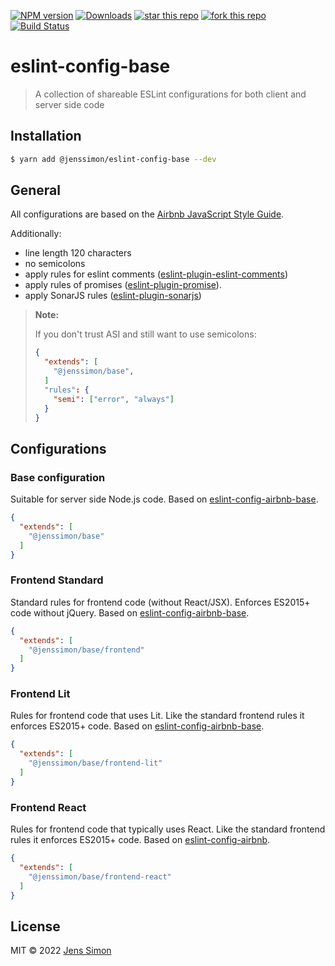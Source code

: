 [![NPM version][npm-image]][npm-url] [![Downloads][npm-downloads-image]][npm-url] [![star this repo][gh-stars-image]][gh-url] [![fork this repo][gh-forks-image]][gh-url] [![Build Status][gh-status-image]][gh-url]

# eslint-config-base

> A collection of shareable ESLint configurations for both client and server side code

## Installation

```sh
$ yarn add @jenssimon/eslint-config-base --dev
```

## General

All configurations are based on the [Airbnb JavaScript Style Guide](https://github.com/airbnb/javascript#readme).

Additionally:

- line length 120 characters
- no semicolons
- apply rules for eslint comments ([eslint-plugin-eslint-comments](https://github.com/mysticatea/eslint-plugin-eslint-comments#readme))
- apply rules of promises ([eslint-plugin-promise](https://github.com/xjamundx/eslint-plugin-promise#readme)).
- apply SonarJS rules ([eslint-plugin-sonarjs](https://github.com/SonarSource/eslint-plugin-sonarjs#readme))

> **Note:**
>
> If you don't trust ASI and still want to use semicolons:
>
> ```json
> {
>   "extends": [
>     "@jenssimon/base",
>   ]
>   "rules": {
>     "semi": ["error", "always"]
>   }
> }
> ```

## Configurations

### Base configuration

Suitable for server side Node.js code. Based on [eslint-config-airbnb-base](https://github.com/airbnb/javascript/tree/master/packages/eslint-config-airbnb-base#eslint-config-airbnb-base).

```json
{
  "extends": [
    "@jenssimon/base"
  ]
}
```

### Frontend Standard

Standard rules for frontend code (without React/JSX). Enforces ES2015+ code without jQuery. Based on [eslint-config-airbnb-base](https://github.com/airbnb/javascript/tree/master/packages/eslint-config-airbnb-base#readme).

```json
{
  "extends": [
    "@jenssimon/base/frontend"
  ]
}
```

### Frontend Lit

Rules for frontend code that uses Lit. Like the standard frontend rules it enforces ES2015+ code. Based on [eslint-config-airbnb-base](https://github.com/airbnb/javascript/tree/master/packages/eslint-config-airbnb-base#readme).

```json
{
  "extends": [
    "@jenssimon/base/frontend-lit"
  ]
}
```

### Frontend React

Rules for frontend code that typically uses React. Like the standard frontend rules it enforces ES2015+ code. Based on [eslint-config-airbnb](https://github.com/airbnb/javascript/tree/master/packages/eslint-config-airbnb#readme).

```json
{
  "extends": [
    "@jenssimon/base/frontend-react"
  ]
}
```

## License

MIT © 2022 [Jens Simon](https://github.com/jenssimon)

[npm-url]: https://www.npmjs.com/package/@jenssimon/eslint-config-base
[npm-image]: https://badgen.net/npm/v/@jenssimon/eslint-config-base
[npm-downloads-image]: https://badgen.net/npm/dw/@jenssimon/eslint-config-base

[gh-url]: https://github.com/jenssimon/eslint-config-base
[gh-stars-image]: https://badgen.net/github/stars/jenssimon/eslint-config-base
[gh-forks-image]: https://badgen.net/github/forks/jenssimon/eslint-config-base
[gh-status-image]: https://badgen.net/github/status/jenssimon/eslint-config-base
